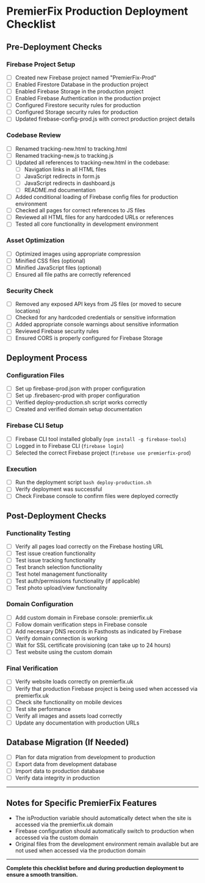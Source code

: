 # PremierFix Production Deployment Checklist

## Pre-Deployment Checks

### Firebase Project Setup
- [ ] Created new Firebase project named "PremierFix-Prod"
- [ ] Enabled Firestore Database in the production project
- [ ] Enabled Firebase Storage in the production project
- [ ] Enabled Firebase Authentication in the production project
- [ ] Configured Firestore security rules for production
- [ ] Configured Storage security rules for production
- [ ] Updated firebase-config-prod.js with correct production project details

### Codebase Review
- [ ] Renamed tracking-new.html to tracking.html
- [ ] Renamed tracking-new.js to tracking.js
- [ ] Updated all references to tracking-new.html in the codebase:
  - [ ] Navigation links in all HTML files
  - [ ] JavaScript redirects in form.js
  - [ ] JavaScript redirects in dashboard.js
  - [ ] README.md documentation
- [ ] Added conditional loading of Firebase config files for production environment
- [ ] Checked all pages for correct references to JS files
- [ ] Reviewed all HTML files for any hardcoded URLs or references
- [ ] Tested all core functionality in development environment

### Asset Optimization
- [ ] Optimized images using appropriate compression
- [ ] Minified CSS files (optional)
- [ ] Minified JavaScript files (optional)
- [ ] Ensured all file paths are correctly referenced

### Security Check
- [ ] Removed any exposed API keys from JS files (or moved to secure locations)
- [ ] Checked for any hardcoded credentials or sensitive information
- [ ] Added appropriate console warnings about sensitive information
- [ ] Reviewed Firebase security rules
- [ ] Ensured CORS is properly configured for Firebase Storage

## Deployment Process

### Configuration Files
- [ ] Set up firebase-prod.json with proper configuration
- [ ] Set up .firebaserc-prod with proper configuration
- [ ] Verified deploy-production.sh script works correctly
- [ ] Created and verified domain setup documentation

### Firebase CLI Setup
- [ ] Firebase CLI tool installed globally (`npm install -g firebase-tools`)
- [ ] Logged in to Firebase CLI (`firebase login`)
- [ ] Selected the correct Firebase project (`firebase use premierfix-prod`)

### Execution
- [ ] Run the deployment script `bash deploy-production.sh`
- [ ] Verify deployment was successful
- [ ] Check Firebase console to confirm files were deployed correctly

## Post-Deployment Checks

### Functionality Testing
- [ ] Verify all pages load correctly on the Firebase hosting URL
- [ ] Test issue creation functionality
- [ ] Test issue tracking functionality
- [ ] Test branch selection functionality
- [ ] Test hotel management functionality
- [ ] Test auth/permissions functionality (if applicable)
- [ ] Test photo upload/view functionality

### Domain Configuration
- [ ] Add custom domain in Firebase console: premierfix.uk
- [ ] Follow domain verification steps in Firebase console
- [ ] Add necessary DNS records in Fasthosts as indicated by Firebase
- [ ] Verify domain connection is working
- [ ] Wait for SSL certificate provisioning (can take up to 24 hours)
- [ ] Test website using the custom domain

### Final Verification
- [ ] Verify website loads correctly on premierfix.uk
- [ ] Verify that production Firebase project is being used when accessed via premierfix.uk
- [ ] Check site functionality on mobile devices
- [ ] Test site performance
- [ ] Verify all images and assets load correctly
- [ ] Update any documentation with production URLs

## Database Migration (If Needed)
- [ ] Plan for data migration from development to production
- [ ] Export data from development database
- [ ] Import data to production database
- [ ] Verify data integrity in production

---

## Notes for Specific PremierFix Features
- The isProduction variable should automatically detect when the site is accessed via the premierfix.uk domain
- Firebase configuration should automatically switch to production when accessed via the custom domain
- Original files from the development environment remain available but are not used when accessed via the production domain

---

**Complete this checklist before and during production deployment to ensure a smooth transition.** 